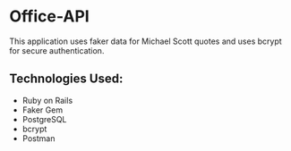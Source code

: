 # Office-API

This application uses faker data for Michael Scott quotes and uses bcrypt for secure authentication.

## Technologies Used:

- Ruby on Rails
- Faker Gem
- PostgreSQL
- bcrypt
- Postman
